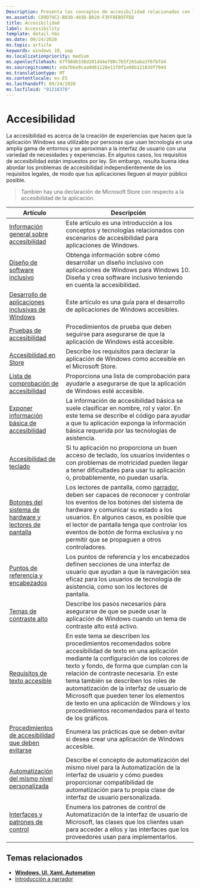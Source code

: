 ```yaml
---
Description: Presenta los conceptos de accesibilidad relacionados con las aplicaciones de Windows.
ms.assetid: C89D79C2-B830-493D-B020-F3FF8EB5FFDD
title: Accesibilidad
label: Accessibility
template: detail.hbs
ms.date: 09/24/2020
ms.topic: article
keywords: windows 10, uwp
ms.localizationpriority: medium
ms.openlocfilehash: 67f98db338d201dd4ef80c7b5f265aba3f6fbfd4
ms.sourcegitcommit: eda7bbe9caa9d61126e11f0f1a98b12183df794d
ms.translationtype: MT
ms.contentlocale: es-ES
ms.lasthandoff: 09/24/2020
ms.locfileid: "91216378"
---
```

# <a name="accessibility"></a>Accesibilidad  

La accesibilidad es acerca de la creación de experiencias que hacen que la aplicación Windows sea utilizable por personas que usan tecnología en una amplia gama de entornos y se aproximan a la interfaz de usuario con una variedad de necesidades y experiencias. En algunos casos, los requisitos de accesibilidad están impuestos por ley. Sin embargo, resulta buena idea abordar los problemas de accesibilidad independientemente de los requisitos legales, de modo que tus aplicaciones lleguen al mayor público posible.

> También hay una declaración de Microsoft Store con respecto a la accesibilidad de la aplicación.

| Artículo | Descripción |
|---------|-------------|
| [Información general sobre accesibilidad](accessibility-overview.md) | Este artículo es una introducción a los conceptos y tecnologías relacionados con escenarios de accesibilidad para aplicaciones de Windows. |
| [Diseño de software inclusivo](designing-inclusive-software.md) | Obtenga información sobre cómo desarrollar un diseño inclusivo con aplicaciones de Windows para Windows 10.  Diseña y crea software inclusivo teniendo en cuenta la accesibilidad. |
| [Desarrollo de aplicaciones inclusivas de Windows](developing-inclusive-windows-apps.md) | Este artículo es una guía para el desarrollo de aplicaciones de Windows accesibles. |
| [Pruebas de accesibilidad](accessibility-testing.md) | Procedimientos de prueba que deben seguirse para asegurarse de que la aplicación de Windows está accesible. |
| [Accesibilidad en Store](accessibility-in-the-store.md) | Describe los requisitos para declarar la aplicación de Windows como accesible en el Microsoft Store. |
| [Lista de comprobación de accesibilidad](accessibility-checklist.md) | Proporciona una lista de comprobación para ayudarle a asegurarse de que la aplicación de Windows esté accesible. |
| [Exponer información básica de accesibilidad](basic-accessibility-information.md) | La información de accesibilidad básica se suele clasificar en nombre, rol y valor. En este tema se describe el código para ayudar a que tu aplicación exponga la información básica requerida por las tecnologías de asistencia. |
| [Accesibilidad de teclado](keyboard-accessibility.md) | Si tu aplicación no proporciona un buen acceso de teclado, los usuarios invidentes o con problemas de motricidad pueden llegar a tener dificultades para usar tu aplicación o, probablemente, no puedan usarla. |
| [Botones del sistema de hardware y lectores de pantalla](system-button-narration.md) | Los lectores de pantalla, como [narrador](https://support.microsoft.com/en-us/help/22798/windows-10-complete-guide-to-narrator), deben ser capaces de reconocer y controlar los eventos de los botones del sistema de hardware y comunicar su estado a los usuarios. En algunos casos, es posible que el lector de pantalla tenga que controlar los eventos de botón de forma exclusiva y no permitir que se propaguen a otros controladores. |
| [Puntos de referencia y encabezados](landmarks-and-headings.md) | Los puntos de referencia y los encabezados definen secciones de una interfaz de usuario que ayudan a que la navegación sea eficaz para los usuarios de tecnología de asistencia, como son los lectores de pantalla. |
| [Temas de contraste alto](high-contrast-themes.md) | Describe los pasos necesarios para asegurarse de que se puede usar la aplicación de Windows cuando un tema de contraste alto está activo. |
| [Requisitos de texto accesible](accessible-text-requirements.md) | En este tema se describen los procedimientos recomendados sobre accesibilidad de texto en una aplicación mediante la configuración de los colores de texto y fondo, de forma que cumplan con la relación de contraste necesaria. En este tema también se describen los roles de automatización de la interfaz de usuario de Microsoft que pueden tener los elementos de texto en una aplicación de Windows y los procedimientos recomendados para el texto de los gráficos. |
| [Procedimientos de accesibilidad que deben evitarse](practices-to-avoid.md) | Enumera las prácticas que se deben evitar si desea crear una aplicación de Windows accesible. |
| [Automatización del mismo nivel personalizada](custom-automation-peers.md) | Describe el concepto de automatización del mismo nivel para la Automatización de la interfaz de usuario y cómo puedes proporcionar compatibilidad de automatización para tu propia clase de interfaz de usuario personalizada. |
| [Interfaces y patrones de control](control-patterns-and-interfaces.md) | Enumera los patrones de control de Automatización de la interfaz de usuario de Microsoft, las clases que los clientes usan para acceder a ellos y las interfaces que los proveedores usan para implementarlos. |

## <a name="related-topics"></a>Temas relacionados  
* [**Windows. UI. Xaml. Automation**](/uwp/api/Windows.UI.Xaml.Automation) 
* [Introducción a narrador](https://support.microsoft.com/help/22798/windows-10-complete-guide-to-narrator)
